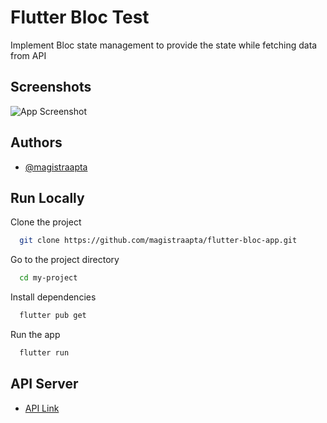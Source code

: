 
# Flutter Bloc Test

Implement Bloc state management to provide the state while fetching data from API

## Screenshots

![App Screenshot](https://github.com/magistraapta/flutter-bloc-app/assets/31767116/5db0fbe5-d9cd-4ab4-b60e-425eb2c061a4)


## Authors

- [@magistraapta](https://www.github.com/magistraapta)


## Run Locally

Clone the project

```bash
  git clone https://github.com/magistraapta/flutter-bloc-app.git
```

Go to the project directory

```bash
  cd my-project
```

Install dependencies

```bash
  flutter pub get
```

Run the app

```bash
  flutter run
```


## API Server

 - [API Link](https://api.escuelajs.co/api/v1/products?offset=0&limit=10)


